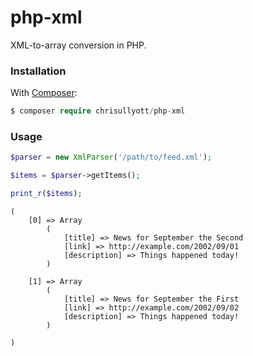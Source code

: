 # php-xml

XML-to-array conversion in PHP.

### Installation

With [Composer](https://getcomposer.org/):

```php
$ composer require chrisullyott/php-xml
```

### Usage

```php
$parser = new XmlParser('/path/to/feed.xml');

$items = $parser->getItems();

print_r($items);
```

```
(
    [0] => Array
        (
            [title] => News for September the Second
            [link] => http://example.com/2002/09/01
            [description] => Things happened today!
        )

    [1] => Array
        (
            [title] => News for September the First
            [link] => http://example.com/2002/09/02
            [description] => Things happened today!
        )

)
```
